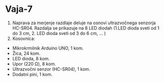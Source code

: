 # Vaja-7
1. Naprava za merjenje razdlaje deluje na osnovi ultrazvočnega senzorja HC-SR04. Razdalja se prikazuje na 8 LED diodah (1.LED dioda sveti od 1 do 3 cm, 2. LED dioda sveti od 3 do 6 cm, ... )
2. Kosovnica:
-	Mikrokrmilnik  Arduino UNO, 1 kom.
-	Žica, 24 kom.
-	LED dioda, 8 kom.
-	Upor (220 Ω), 8 kom.
-	Ultrazvočni senzor (HC-SR04), 1 kom.
-	Dodatni pini, 1 kom.
